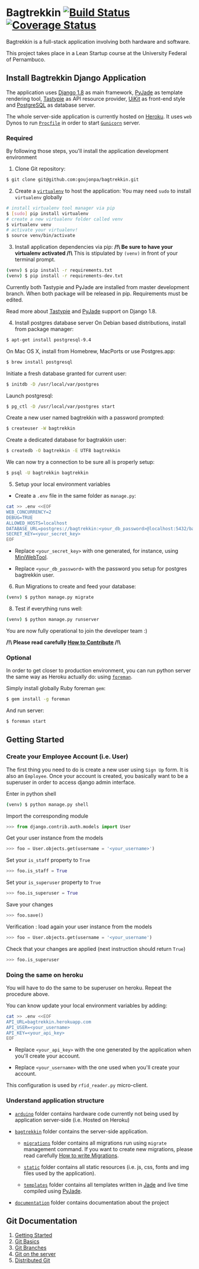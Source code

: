 # Bagtrekkin [![Build Status](https://travis-ci.org/goujonpa/bagtrekkin.svg?branch=master)](https://travis-ci.org/goujonpa/bagtrekkin) [![Coverage Status](https://coveralls.io/repos/goujonpa/bagtrekkin/badge.svg)](https://coveralls.io/r/goujonpa/bagtrekkin)

Bagtrekkin is a full-stack application involving both hardware and software.

This project takes place in a Lean Startup course at the University Federal of Pernambuco.

## Install Bagtrekkin Django Application

The application uses [Django 1.8](https://docs.djangoproject.com/en/1.8/) as main framework, [PyJade](https://github.com/syrusakbary/pyjade) as template rendering tool, [Tastypie](https://django-tastypie.readthedocs.org/en/latest/) as API resource provider, [UiKit](http://getuikit.com/index.html) as front-end style and [PostgreSQL](http://www.postgresql.org/download/) as database server.

The whole server-side application is currently hosted on [Heroku](https://devcenter.heroku.com/articles/getting-started-with-django). It uses `web` Dynos to run [`Procfile`](https://github.com/goujonpa/bagtrekkin/blob/master/Procfile) in order to start [`Gunicorn`](http://gunicorn.org) server.

### Required

By following those steps, you'll install the application development environment

1. Clone Git repository:
  ```bash
  $ git clone git@github.com:goujonpa/bagtrekkin.git
  ```

2. Create a [`virtualenv`](https://virtualenv.pypa.io/en/latest/index.html) to host the application:
  You may need `sudo` to install `virtualenv` globally
  ```bash
  # install virtualenv tool manager via pip
  $ [sudo] pip install virtualenv
  # create a new virtualenv folder called venv
  $ virtualenv venv
  # activate your virtualenv!
  $ source venv/bin/activate
  ```

3. Install application dependencies via pip:
  **/!\ Be sure to have your virtualenv activated /!\\**
  This is stipulated by `(venv)` in front of your terminal prompt.

  ```bash
  (venv) $ pip install -r requirements.txt
  (venv) $ pip install -r requirements-dev.txt
  ```

  Currently both Tastypie and PyJade are installed from master development branch. When both package will be released in pip. Requirements must be edited.

  Read more about [Tastypie](https://github.com/django-tastypie/django-tastypie/issues/1293) and [PyJade](https://github.com/syrusakbary/pyjade/issues/185) support on Django 1.8.

4. Install postgres database server
  On Debian based distributions, install from package manager:
  ```bash
  $ apt-get install postgresql-9.4
  ```

  On Mac OS X, install from Homebrew, MacPorts or use Postgres.app:
  ```bash
  $ brew install postgresql
  ```

  Initiate a fresh database granted for current user:
  ```bash
  $ initdb -D /usr/local/var/postgres
  ```

  Launch postgresql:
  ```bash
  $ pg_ctl -D /usr/local/var/postgres start
  ```

  Create a new user named bagtrekkin with a password prompted:
  ```bash
  $ createuser -W bagtrekkin
  ```

  Create a dedicated database for bagtrakkin user:
  ```bash
  $ createdb -O bagtrekkin -E UTF8 bagtrekkin
  ```

  We can now try a connection to be sure all is properly setup:

  ```bash
  $ psql -U bagtrekkin bagtrekkin
  ```

5. Setup your local environment variables
  * Create a `.env` file in the same folder as `manage.py`:
  ```bash
  cat >> .env <<EOF
  WEB_CONCURRENCY=2
  DEBUG=TRUE
  ALLOWED_HOSTS=localhost
  DATABASE_URL=postgres://bagtrekkin:<your_db_password>@localhost:5432/bagtrekkin
  SECRET_KEY=<your_secret_key>
  EOF
  ```

  * Replace `<your_secret_key>` with one generated, for instance, using [MiniWebTool](http://www.miniwebtool.com/django-secret-key-generator/).

  * Replace `<your_db_password>` with the password you setup for postgres bagtrekkin user.

6. Run Migrations to create and feed your database:
  ```bash
  (venv) $ python manage.py migrate
  ```

8. Test if everything runs well:
  ```bash
  (venv) $ python manage.py runserver
  ```

  You are now fully operational to join the developer team :)

  **/!\ Please read carefully [How to Contribute](https://github.com/goujonpa/bagtrekkin/blob/master/documentation/CONTRIBUTE.md) /!\\**

### Optional

In order to get closer to production environment, you can run python server the same way as Heroku actually do: using [`foreman`](https://github.com/ddollar/foreman).

Simply install globally Ruby foreman `gem`:
  ```bash
  $ gem install -g foreman
  ```

And run server:
  ```bash
  $ foreman start
  ```

## Getting Started

### Create your Employee Account (i.e. User)

The first thing you need to do is create a new user using `Sign Up` form. It is also an `Employee`. Once your account is created, you basically want to be a superuser in order to access django admin interface.

Enter in python shell
  ```bash
  (venv) $ python manage.py shell
  ```

Import the corresponding module
  ```python
  >>> from django.contrib.auth.models import User
  ```

Get your user instance from the models
  ```python
  >>> foo = User.objects.get(username = '<your_username>')
  ```

Set your `is_staff` property to `True`
  ```python
  >>> foo.is_staff = True
  ```

Set your `is_superuser` property to `True`
  ```python
  >>> foo.is_superuser = True
  ````

Save your changes
  ```python
  >>> foo.save()
  ```

Verification : load again your user instance from the models
  ```python
  >>> foo = User.objects.get(username = '<your_username')
  ```

Check that your changes are applied (next instruction should return `True`)
  ```python
  >>> foo.is_superuser
  ```

### Doing the same on heroku

You will have to do the same to be superuser on heroku.
Repeat the procedure above.

You can know update your local environment variables by adding:
  ```bash
  cat >> .env <<EOF
  API_URL=bagtrekkin.herokuapp.com
  API_USER=<your_username>
  API_KEY=<your_api_key>
  EOF
  ```

* Replace `<your_api_key>` with the one generated by the application when you'll create your account.

* Replace `<your_username>` with the one used when you'll create your account.

This configuration is used by `rfid_reader.py` micro-client.

### Understand application structure

* [`arduino`](https://github.com/goujonpa/bagtrekkin/blob/master/arduino/) folder contains hardware code currently not being used by application server-side (i.e. Hosted on Heroku)

* [`bagtrekkin`](https://github.com/goujonpa/bagtrekkin/blob/master/bagtrekkin/) folder contains the server-side application.

  * [`migrations`](https://github.com/goujonpa/bagtrekkin/blob/master/bagtrekkin/migrations/) folder contains all migrations run using `migrate` management command. If you want to create new migrations, please read carefully [How to write Migrations](https://github.com/goujonpa/bagtrekkin/blob/master/documentation/MIGRATIONS.md).

  * [`static`](https://github.com/goujonpa/bagtrekkin/blob/master/bagtrekkin/static/) folder contains all static resources (i.e. js, css, fonts and img files used by the application).

  * [`templates`](https://github.com/goujonpa/bagtrekkin/blob/master/bagtrekkin/templates/) folder contains all templates written in [Jade](http://jade-lang.com) and live time compiled using [PyJade](https://github.com/syrusakbary/pyjade).

* [`documentation`](https://github.com/goujonpa/bagtrekkin/blob/master/bagtrekkin/documentation/) folder contains documentation about the project

## Git Documentation

1. [Getting Started](http://git-scm.com/book/en/v2/Getting-Started-About-Version-Control)
2. [Git Basics](http://git-scm.com/book/en/v2/Git-Basics-Getting-a-Git-Repository)
3. [Git Branches](http://git-scm.com/book/en/v2/Git-Branching-Branches-in-a-Nutshell)
4. [Git on the server](http://git-scm.com/book/en/v2/Git-on-the-Server-The-Protocols)
5. [Distributed Git](http://git-scm.com/book/en/v2/Distributed-Git-Distributed-Workflows)
